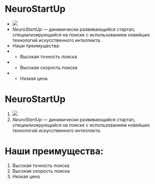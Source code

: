 # NeuroStartUp
- ![](https://netology-code.github.io/git-homeworks/introduction/assets/logo.png)
- *NeuroStartUp* — динамически развивающийся стартап, специализирующийся на поиске с использованием новейших технологий искусственного интеллекта.
- Наши преимущества:
- * Высокая точность поиска
- * Высокая скорость поиска
- * Низкая цена
# NeuroStartUp
1. ![](https://netology-code.github.io/git-homeworks/introduction/assets/logo.png)
2. *NeuroStartUp* — динамически развивающийся стартап, специализирующийся на поиске с использованием новейших технологий искусственного интеллекта.
# Наши преимущества:
1. Высокая точность поиска
2. Высокая скорость поиска
3. Низкая цена